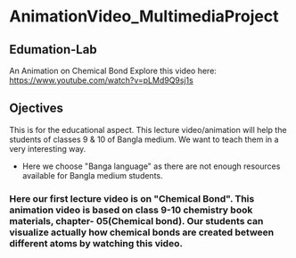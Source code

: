 # AnimationVideo_MultimediaProject
## Edumation-Lab
An Animation on Chemical Bond
Explore this video here: https://www.youtube.com/watch?v=pLMd9Q9sj1s

## Ojectives
This is for the educational aspect. 
This lecture video/animation will help the students of classes 9 & 10 of Bangla medium. We want to teach them in a very interesting way.
* Here we choose "Banga language" as there are not enough resources available for Bangla medium students.
### Here our first lecture video is on "Chemical Bond". This animation video is based on class 9-10 chemistry book materials, chapter- 05(Chemical bond). Our students can visualize actually how chemical bonds are created between different atoms by watching this video.



